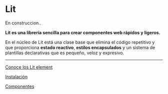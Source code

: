 # Lit

En construccion..

**Lit es una librería sencilla para crear componentes web rápidos y ligeros.**

En el núcleo de Lit está una clase base que elimina el código repetitivo y que proporciona **estado reactivo**, **estilos encapsulados** y un sistema de plantillas declarativas que es pequeño, veloz y expresivo.

---

[Conoce los Lit element](Lit%202562f387d5c3804593f2dae3ec17a8b9/Conoce%20los%20Lit%20element%202562f387d5c3807eb3e2f6d5ca95efbd.md)

[Instalación](Lit%202562f387d5c3804593f2dae3ec17a8b9/Instalaci%C3%B3n%202562f387d5c380eb942be308383f4ce3.md)

[Componentes](Lit%202562f387d5c3804593f2dae3ec17a8b9/Componentes%202562f387d5c380ea8d36f6d7c0e9c823.md)

[](Lit%202562f387d5c3804593f2dae3ec17a8b9/Sin%20t%C3%ADtulo%202562f387d5c380a3b678d7e57d43f21e.md)

[](Lit%202562f387d5c3804593f2dae3ec17a8b9/Sin%20t%C3%ADtulo%202562f387d5c380408fbddaf400d828b1.md)

[](Lit%202562f387d5c3804593f2dae3ec17a8b9/Sin%20t%C3%ADtulo%202562f387d5c3803db084fcedd3905c8e.md)

[](Lit%202562f387d5c3804593f2dae3ec17a8b9/Sin%20t%C3%ADtulo%202562f387d5c380629bf9c1a08315a5eb.md)

[](Lit%202562f387d5c3804593f2dae3ec17a8b9/Sin%20t%C3%ADtulo%202562f387d5c380019298e922692d78a7.md)

[](Lit%202562f387d5c3804593f2dae3ec17a8b9/Sin%20t%C3%ADtulo%202562f387d5c380578a19fcb67bc3ed1e.md)

[](Lit%202562f387d5c3804593f2dae3ec17a8b9/Sin%20t%C3%ADtulo%202562f387d5c3809290e3e7fcf4ec0532.md)

[](Lit%202562f387d5c3804593f2dae3ec17a8b9/Sin%20t%C3%ADtulo%202562f387d5c380399bf2f1d68f2609f1.md)

[](Lit%202562f387d5c3804593f2dae3ec17a8b9/Sin%20t%C3%ADtulo%202562f387d5c38005aa2fd429b1f26f70.md)

[](Lit%202562f387d5c3804593f2dae3ec17a8b9/Sin%20t%C3%ADtulo%202562f387d5c3804aa955e760d3cd1c8b.md)